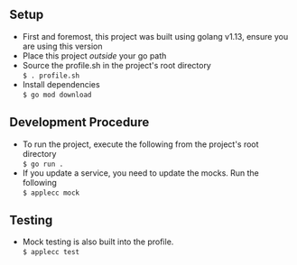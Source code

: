 ## Setup
* First and foremost, this project was built using golang v1.13, ensure you are using this version
* Place this project _outside_ your go path
* Source the profile.sh in the project's root directory \
`$ . profile.sh`
* Install dependencies \
`$ go mod download`

## Development Procedure
* To run the project, execute the following from the project's root directory \
`$ go run .`
* If you update a service, you need to update the mocks. Run the following \
`$ applecc mock`

## Testing
* Mock testing is also built into the profile. \
`$ applecc test`
